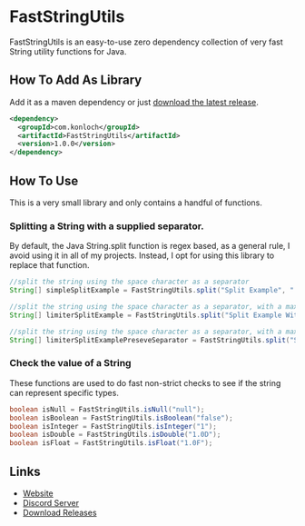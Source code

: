 # FastStringUtils
FastStringUtils is an easy-to-use zero dependency collection of very fast String utility functions for Java.

## How To Add As Library
Add it as a maven dependency or just [download the latest release](https://github.com/Konloch/FastStringUtils/releases).
```xml
<dependency>
  <groupId>com.konloch</groupId>
  <artifactId>FastStringUtils</artifactId>
  <version>1.0.0</version>
</dependency>
```

## How To Use
This is a very small library and only contains a handful of functions.

### Splitting a String with a supplied separator.
By default, the Java String.split function is regex based, as a general rule, I avoid using it in all of my projects. Instead, I opt for using this library to replace that function.

```java
//split the string using the space character as a separator
String[] simpleSplitExample = FastStringUtils.split("Split Example", " ");

//split the string using the space character as a separator, with a maximum search limit of 2
String[] limiterSplitExample = FastStringUtils.split("Split Example With A Limit ", " ", 2);

//split the string using the space character as a separator, with a maximum search limit of 2, and preserve the separator
String[] limiterSplitExamplePreseveSeparator = FastStringUtils.split("Split Example With A Limit ", " ", 2, true);
```

### Check the value of a String
These functions are used to do fast non-strict checks to see if the string can represent specific types.

```java
boolean isNull = FastStringUtils.isNull("null");
boolean isBoolean = FastStringUtils.isBoolean("false");
boolean isInteger = FastStringUtils.isInteger("1");
boolean isDouble = FastStringUtils.isDouble("1.0D");
boolean isFloat = FastStringUtils.isFloat("1.0F");
```

## Links
* [Website](https://konloch.com/FastStringUtils/)
* [Discord Server](https://discord.gg/aexsYpfMEf)
* [Download Releases](https://konloch.com/FastStringUtils/releases)
